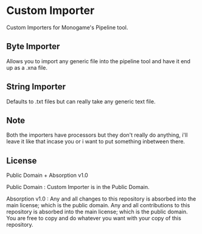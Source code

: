 # Custom Importer
Custom Importers for Monogame's Pipeline tool.

## Byte Importer
  Allows you to import any generic file into the pipeline tool and have it end up as a .xna file.

## String Importer
  Defaults to .txt files but can really take any generic text file.
  
## Note
  Both the importers have processors but they don't really do anything, i'll leave it like that incase you or i want to put something inbetween there.
  
## License
Public Domain + Absorption v1.0

Public Domain :
Custom Importer is in the Public Domain.

Absorption v1.0 :
Any and all changes to this repository is absorbed into the main license; which is the public domain.
Any and all contributions to this repository is absorbed into the main license; which is the public domain.
You are free to copy and do whatever you want with your copy of this repository.
